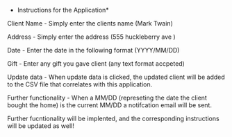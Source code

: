 * Instructions for the Application*

Client Name - Simply enter the clients name (Mark Twain)

Address - Simply enter the address (555 huckleberry ave )

Date - Enter the date in the following format (YYYY/MM/DD)

Gift - Enter any gift you gave client (any text format accpeted)

Update data - When update data is clicked, the updated client will be added to the CSV file that correlates with this application. 


Further functionality - When a MM/DD (represeting the date the client bought the home) is the current MM/DD a notifcation email will be sent.

Further fucntionality will be implented, and the corresponding instructions will be updated as well!
